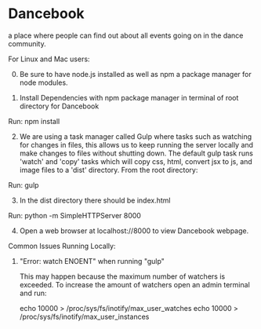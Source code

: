 # Dancebook
a place where people can find out about all events going on in the dance community. 

For Linux and Mac users: 

0) Be sure to have node.js installed as well as npm a package manager for node modules.

1) Install Dependencies with npm package manager in terminal of root directory for Dancebook

  Run: npm install
  
2) We are using a task manager called Gulp where tasks such as watching for changes in files,
this allows us to keep running the server locally and make changes to files without shutting down.
The default gulp task runs 'watch' and 'copy' tasks which will copy css, html, convert jsx to js, and image files
to a 'dist' directory. From the root directory:

  Run: gulp

3) In the dist directory there should be index.html

  Run: python -m SimpleHTTPServer 8000 
  
4) Open a web browser at localhost://8000 to view Dancebook webpage.

Common Issues Running Locally:

1) "Error: watch ENOENT" when running "gulp"

	This may happen because the maximum number of watchers is exceeded. 
	To increase the amount of watchers open an admin terminal and run:

	echo 10000 > /proc/sys/fs/inotify/max_user_watches
	echo 10000 > /proc/sys/fs/inotify/max_user_instances
